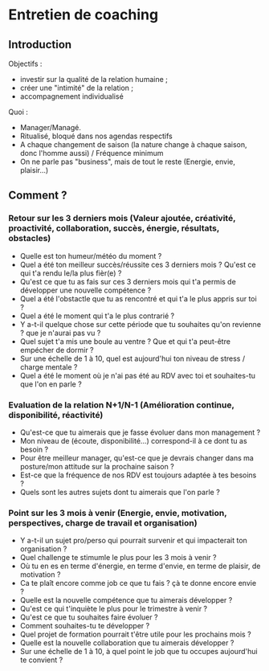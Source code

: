 # Entretien de coaching
## Introduction
Objectifs : 
* investir sur la qualité de la relation humaine ;
* créer une "intimité" de la relation ;
* accompagnement individualisé

Quoi :
* Manager/Managé.
* Ritualisé, bloqué dans nos agendas respectifs
* A chaque changement de saison (la nature change à chaque saison, donc l'homme aussi) / Fréquence minimum
* On ne parle pas "business", mais de tout le reste (Energie, envie, plaisir...)

## Comment ?
### Retour sur les 3 derniers mois (Valeur ajoutée, créativité, proactivité, collaboration, succès, énergie, résultats, obstacles)
* Quelle est ton humeur/météo du moment ?
* Quel a été ton meilleur succès/réussite ces 3 derniers mois ? Qu'est ce qui t'a rendu le/la plus fièr(e) ?
* Qu'est ce que tu as fais sur ces 3 derniers mois qui t'a permis de développer une nouvelle compétence ?
* Quel a été l'obstactle que tu as rencontré et qui t'a le plus appris sur toi ?
* Quel a été le moment qui t'a le plus contrarié ?
* Y a-t-il quelque chose sur cette période que tu souhaites qu'on revienne ? que je n'aurai pas vu ?
* Quel sujet t'a mis une boule au ventre ? Que et qui t'a peut-être empécher de dormir ?
* Sur une échelle de 1 à 10, quel est aujourd'hui ton niveau de stress / charge mentale ?
* Quel a été le moment où je n'ai pas été au RDV avec toi et souhaites-tu que l'on en parle ?

### Evaluation de la relation N+1/N-1 (Amélioration continue, disponibilité, réactivité)
* Qu'est-ce que tu aimerais que je fasse évoluer dans mon management ?
* Mon niveau de (écoute, disponibilité...) correspond-il à ce dont tu as besoin ?
* Pour être meilleur manager, qu'est-ce que je devrais changer dans ma posture/mon attitude sur la prochaine saison ?
* Est-ce que la fréquence de nos RDV est toujours adaptée à tes besoins ?
* Quels sont les autres sujets dont tu aimerais que l'on parle ?

### Point sur les 3 mois à venir (Energie, envie, motivation, perspectives, charge de travail et organisation)
* Y a-t-il un sujet pro/perso qui pourrait survenir et qui impacterait ton organisation ?
* Quel challenge te stimumle le plus pour les 3 mois à venir ?
* Où tu en es en terme d'énergie, en terme d'envie, en terme de plaisir, de motivation ?
* Ca te plaît encore comme job ce que tu fais ? çà te donne encore envie ?
* Quelle est la nouvelle compétence que tu aimerais développer ?
* Qu'est ce qui t'inquiète le plus pour le trimestre à venir ?
* Qu'est ce que tu souhaites faire évoluer ?
* Comment souhaites-tu te développer ?
* Quel projet de formation pourrait t'être utile pour les prochains mois ?
* Quelle est la nouvelle collaboration que tu aimerais développer ?
* Sur une échelle de 1 à 10, à quel point le job que tu occupes aujourd'hui te convient ?


